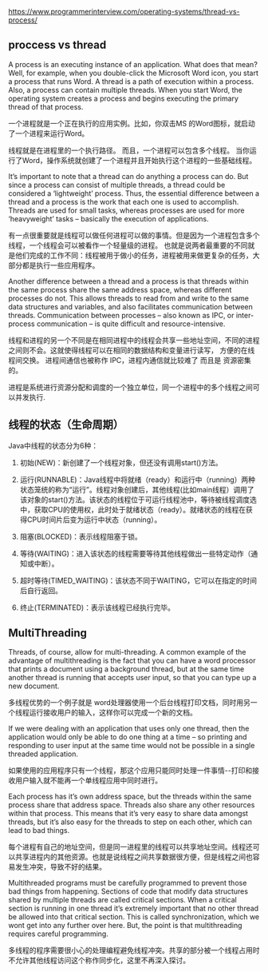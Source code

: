 https://www.programmerinterview.com/operating-systems/thread-vs-process/

## proccess vs thread

A process is an executing instance of an application. What does that mean? Well, for example, when you double-click the Microsoft Word icon, you start a process that runs Word. A thread is a path of execution within a process. Also, a process can contain multiple threads. When you start Word, the operating system creates a process and begins executing the primary thread of that process.

一个进程就是一个正在执行的应用实例。比如，你双击MS 的Word图标，就启动了一个进程来运行Word。

线程就是在进程里的一个执行路径。 而且，一个进程可以包含多个线程。 当你运行了Word，操作系统就创建了一个进程并且开始执行这个进程的一些基础线程。

It’s important to note that a thread can do anything a process can do. But since a process can consist of multiple threads, a thread could be considered a ‘lightweight’ process. Thus, the essential difference between a thread and a process is the work that each one is used to accomplish. Threads are used for small tasks, whereas processes are used for more ‘heavyweight’ tasks – basically the execution of applications.

有一点很重要就是线程可以做任何进程可以做的事情。但是因为一个进程包含多个线程，一个线程会可以被看作一个轻量级的进程。
也就是说两者最重要的不同就是他们完成的工作不同：线程被用于做小的任务，进程被用来做更复杂的任务，大部分都是执行一些应用程序。

Another difference between a thread and a process is that threads within the same process share the same address space, whereas different processes do not. This allows threads to read from and write to the same data structures and variables, and also facilitates communication between threads. Communication between processes – also known as IPC, or inter-process communication – is quite difficult and resource-intensive.

线程和进程的另一个不同是在相同进程中的线程会共享一些地址空间，不同的进程之间则不会。这就使得线程可以在相同的数据结构和变量进行读写，
方便的在线程间交换。
进程间通信也被称作 IPC，进程内通信就比较难了 而且是 资源密集的。

进程是系统进行资源分配和调度的一个独立单位，同一个进程中的多个线程之间可以并发执行.


## 线程的状态（生命周期）
Java中线程的状态分为6种：
1. 初始(NEW)：新创建了一个线程对象，但还没有调用start()方法。
2. 运行(RUNNABLE)：Java线程中将就绪（ready）和运行中（running）两种状态笼统的称为“运行”。线程对象创建后，其他线程(比如main线程）调用了该对象的start()方法。该状态的线程位于可运行线程池中，等待被线程调度选中，获取CPU的使用权，此时处于就绪状态（ready）。就绪状态的线程在获得CPU时间片后变为运行中状态（running）。

3. 阻塞(BLOCKED)：表示线程阻塞于锁。
4. 等待(WAITING)：进入该状态的线程需要等待其他线程做出一些特定动作（通知或中断）。
5. 超时等待(TIMED_WAITING)：该状态不同于WAITING，它可以在指定的时间后自行返回。
6. 终止(TERMINATED)：表示该线程已经执行完毕。


## MultiThreading
Threads, of course, allow for multi-threading. A common example of the advantage of multithreading is the fact that you can have a word processor that prints a document using a background thread, but at the same time another thread is running that accepts user input, so that you can type up a new document.

多线程优势的一个例子就是 word处理器使用一个后台线程打印文档，同时用另一个线程运行接收用户的输入，这样你可以完成一个新的文档。

If we were dealing with an application that uses only one thread, then the application would only be able to do one thing at a time – so printing and responding to user input at the same time would not be possible in a single threaded application.

如果使用的应用程序只有一个线程，那这个应用只能同时处理一件事情--打印和接收用户输入就不能再一个单线程应用中同时进行。

Each process has it’s own address space, but the threads within the same process share that address space. Threads also share any other resources within that process. This means that it’s very easy to share data amongst threads, but it’s also easy for the threads to step on each other, which can lead to bad things.

每个进程有自己的地址空间，但是同一进程里的线程可以共享地址空间。线程还可以共享进程内的其他资源。也就是说线程之间共享数据很方便，但是线程之间也容易发生冲突，导致不好的结果。

Multithreaded programs must be carefully programmed to prevent those bad things from happening. Sections of code that modify data structures shared by multiple threads are called critical sections. When a critical section is running in one thread it’s extremely important that no other thread be allowed into that critical section. This is called synchronization, which we wont get into any further over here. But, the point is that multithreading requires careful programming.

多线程的程序需要很小心的处理编程避免线程冲突。共享的部分被一个线程占用时不允许其他线程访问这个称作同步化，这里不再深入探讨。